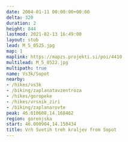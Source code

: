 ```yaml
---
date: 2004-01-11 00:00:00+00:00
delta: 320
duration: 2
height: 844
lastmod: 2021-02-13 16:49:00
layout: stub
lead: M_5_0525.jpg
map: 1
maplink: https://mapzs.projekti.si/poi/4410
multilead: M_5_0522.jpg
multipath: true
name: Vs3k/Sopot
nearby:
- /hikes/vs3k
- /biking/zaplanatavzentroza
- /hikes/goropeke
- /hikes/vrsnik_ziri
- /biking/zaplanarovte
peak: 46.010608,14.168462
region: gorenjska
start: 46.000904,14.150434
title: Vrh Svetih treh kraljev from Sopot
---
```

